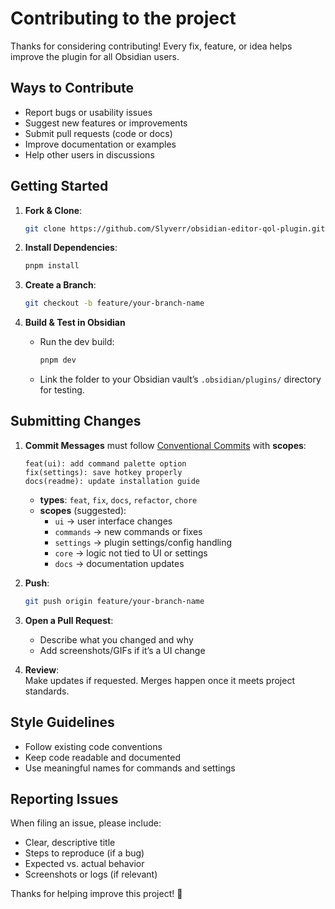 # Contributing to the project

Thanks for considering contributing! Every fix, feature, or idea helps improve the plugin for all Obsidian users.

## Ways to Contribute

- Report bugs or usability issues
- Suggest new features or improvements
- Submit pull requests (code or docs)
- Improve documentation or examples
- Help other users in discussions

## Getting Started

1. **Fork & Clone**:

    ```bash
    git clone https://github.com/Slyverr/obsidian-editor-qol-plugin.git
    ```

2. **Install Dependencies**:

    ```bash
    pnpm install
    ```

3. **Create a Branch**:

    ```bash
    git checkout -b feature/your-branch-name
    ```

4. **Build & Test in Obsidian**
    - Run the dev build:

        ```bash
        pnpm dev
        ```

    - Link the folder to your Obsidian vault’s `.obsidian/plugins/` directory for testing.

## Submitting Changes

1. **Commit Messages** must follow [Conventional Commits](https://www.conventionalcommits.org/) with **scopes**:

    ```
    feat(ui): add command palette option
    fix(settings): save hotkey properly
    docs(readme): update installation guide
    ```

    - **types**: `feat`, `fix`, `docs`, `refactor`, `chore`
    - **scopes** (suggested):
        - `ui` → user interface changes
        - `commands` → new commands or fixes
        - `settings` → plugin settings/config handling
        - `core` → logic not tied to UI or settings
        - `docs` → documentation updates

2. **Push**:

    ```bash
    git push origin feature/your-branch-name
    ```

3. **Open a Pull Request**:
    - Describe what you changed and why
    - Add screenshots/GIFs if it’s a UI change

4. **Review**:  
   Make updates if requested. Merges happen once it meets project standards.

## Style Guidelines

- Follow existing code conventions
- Keep code readable and documented
- Use meaningful names for commands and settings

## Reporting Issues

When filing an issue, please include:

- Clear, descriptive title
- Steps to reproduce (if a bug)
- Expected vs. actual behavior
- Screenshots or logs (if relevant)

Thanks for helping improve this project! 🎉
